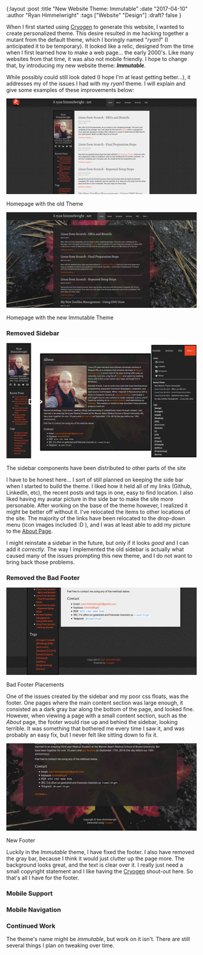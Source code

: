 {:layout :post
:title  "New Website Theme: Immutable"
:date "2017-04-10"
:author "Ryan Himmelwright"
:tags ["Website" "Design"]
:draft? false
}

When I first started using [Cryogen](http://cryogenweb.org) to generate this website, I wanted to create personalized theme. This desire resulted in me hacking together a mutant from the default theme, which I boringly named "<i>ryan1</i>" (I anticipated it to be temporary). It looked like a relic, designed from the time when I first learned how to make a web page... the early 2000's. Like many websites from that time, it was also not mobile friendly. I hope to change that, by introducing my new website theme: <b><i>Immutable</i></b>.

<!-- more -->

While possibly could still look dated (I hope I'm at least getting better...), it addresses my of the issues I had with my *ryan1* theme. I will explain and give some examples of these improvements below:

[![Homepage with old ryan1 Theme](../../img/posts/New-Theme-Immutable/ryan1-home.png)](../../img/posts/New-Theme-Immutable/ryan1-home.png)
<div id="caption">Homepage with the old Theme</div>

[![Homepage with Immutable Theme](../../img/posts/New-Theme-Immutable/immutable-home.png)](../../img/posts/New-Theme-Immutable/immutable-home.png)
<div id="caption">Homepage with the new Immutable Theme</div>


### Removed Sidebar

[<img src="../../img/posts/New-Theme-Immutable/sidebar-changes.png">](../../img/posts/New-Theme-Immutable/sidebar-changes.png)
<div id="caption">The sidebar components have been distributed to other parts of the site</div>

I have to be honest here... I sort of still planned on keeping the side bar when I started to build the theme. I liked how it held all of my links (Github, LinkedIn, etc), the recent posts and tags in one, easy to find location. I also liked having my avatar picture in the side bar to make the site more personable. After working on the base of the theme however, I realized it might be better off without it. I've relocated the items to other locations of the site. The majority of the links have been relocated to the drop-down menu (icon images included :D ), and I was at least able to add my picture to the [About Page](../../pages/about/).

I might reinstate a sidebar in the future, but only if it looks *good* and I can add it *correctly*. The way I implemented the old sidebar is actually what caused many of the issues prompting this new theme, and I do not want to bring back those problems.

### Removed the Bad Footer
[<img src="../../img/posts/New-Theme-Immutable/ryan1-bad-footer.png">](../../img/posts/New-Theme-Immutable/ryan1-bad-footer.png)
<div id="caption">Bad Footer Placements</div>

One of the issues created by the sidebar and my poor css floats, was the footer. One pages where the main content section was large enough, it consisted as a dark gray bar along the bottom of the page, and looked fine. However, when viewing a page with a small content section, such as the *About* page, the footer would rise up and behind the sidebar, looking terrible. It was something that bothered me every time I saw it, and was probably an easy fix, but I never felt like sitting down to fix it.

[<img src="../../img/posts/New-Theme-Immutable/immutable-footer.png">](../../img/posts/New-Theme-Immutable/immutable-footer.png)
<div id="caption">New Footer</div>

Luckily in the *Immutable* theme, I have fixed the footer. I also have removed the gray bar, because I think it would just clutter up the page more. The background looks great, and the text is clear over it. I really just need a small copyright statement and I like having the [Cryogen](http://cryogenweb.org) shout-out here. So that's all I have for the footer.

### Mobile Support

### Mobile Navigation

### Continued Work
The theme's name might be *immutable*, but work on it isn't. There are still several things I plan on tweaking over time.